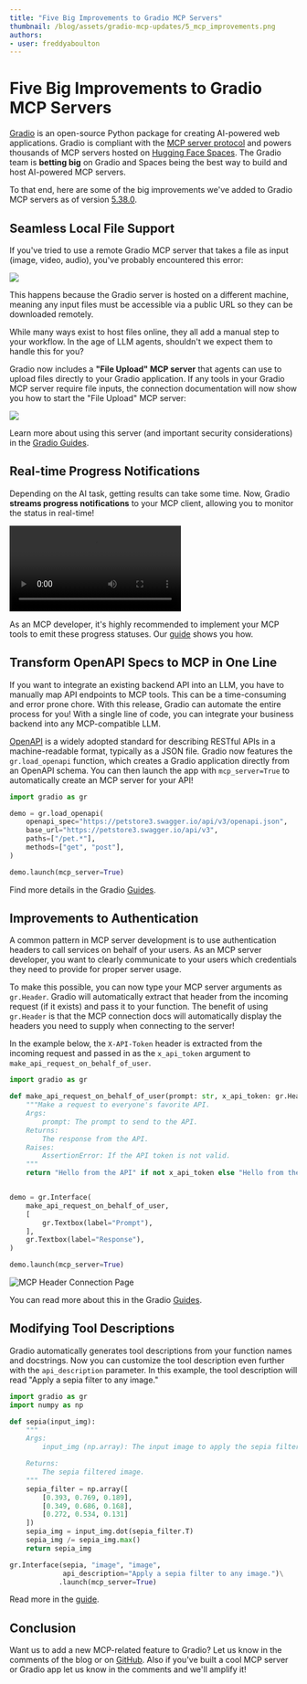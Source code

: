 ```yaml
---
title: "Five Big Improvements to Gradio MCP Servers" 
thumbnail: /blog/assets/gradio-mcp-updates/5_mcp_improvements.png
authors:
- user: freddyaboulton
---
```


# Five Big Improvements to Gradio MCP Servers

[Gradio](https://gradio.app) is an open-source Python package for creating AI-powered web applications. Gradio is compliant with the [MCP server protocol](https://modelcontextprotocol.io/introduction) and powers thousands of MCP servers hosted on [Hugging Face Spaces](https://hf.co/spaces). The Gradio team is **betting big** on Gradio and Spaces being the best way to build and host AI-powered MCP servers.

To that end, here are some of the big improvements we've added to Gradio MCP servers as of version [5.38.0](https://github.com/gradio-app/gradio/releases/tag/gradio%405.38.0).

## Seamless Local File Support

If you've tried to use a remote Gradio MCP server that takes a file as input (image, video, audio), you've probably encountered this error:

<img src="https://huggingface.co/datasets/freddyaboulton/bucket/resolve/main/MCPError.png">

This happens because the Gradio server is hosted on a different machine, meaning any input files must be accessible via a public URL so they can be downloaded remotely.

While many ways exist to host files online, they all add a manual step to your workflow. In the age of LLM agents, shouldn't we expect them to handle this for you?

Gradio now includes a **"File Upload" MCP server** that agents can use to upload files directly to your Gradio application. If any tools in your Gradio MCP server require file inputs, the connection documentation will now show you how to start the "File Upload" MCP server:

<img src="https://huggingface.co/datasets/freddyaboulton/bucket/resolve/main/MCPConnectionDocs.png">

Learn more about using this server (and important security considerations) in the [Gradio Guides](https://www.gradio.app/guides/file-upload-mcp).

## Real-time Progress Notifications

Depending on the AI task, getting results can take some time. Now, Gradio **streams progress notifications** to your MCP client, allowing you to monitor the status in real-time!

<video src="https://github.com/user-attachments/assets/b507c380-d6b6-4307-b0d1-be423a7414f3" controls></video>

As an MCP developer, it's highly recommended to implement your MCP tools to emit these progress statuses. Our [guide](https://www.gradio.app/guides/building-mcp-server-with-gradio#sending-progress-updates) shows you how.

## Transform OpenAPI Specs to MCP in One Line

If you want to integrate an existing backend API into an LLM, you have to manually map API endpoints to MCP tools. This can be a time-consuming and error prone chore. With this release, Gradio can automate the entire process for you! With a single line of code, you can integrate your business backend into any MCP-compatible LLM. 

[OpenAPI](https://www.openapis.org/) is a widely adopted standard for describing RESTful APIs in a machine-readable format, typically as a JSON file. Gradio now features the `gr.load_openapi` function, which creates a Gradio application directly from an OpenAPI schema. You can then launch the app with `mcp_server=True` to automatically create an MCP server for your API!

```python
import gradio as gr

demo = gr.load_openapi(
    openapi_spec="https://petstore3.swagger.io/api/v3/openapi.json",
    base_url="https://petstore3.swagger.io/api/v3",
    paths=["/pet.*"],
    methods=["get", "post"],
)

demo.launch(mcp_server=True)
```

Find more details in the Gradio [Guides](https://www.gradio.app/guides/from-openapi-spec).

## Improvements to Authentication

A common pattern in MCP server development is to use authentication headers to call services on behalf of your users. As an MCP server developer, you want to clearly communicate to your users which credentials they need to provide for proper server usage.

To make this possible, you can now type your MCP server arguments as `gr.Header`. Gradio will automatically extract that header from the incoming request (if it exists) and pass it to your function. The benefit of using `gr.Header` is that the MCP connection docs will automatically display the headers you need to supply when connecting to the server!

In the example below, the `X-API-Token` header is extracted from the incoming request and passed in as the `x_api_token` argument to `make_api_request_on_behalf_of_user`.

```python
import gradio as gr

def make_api_request_on_behalf_of_user(prompt: str, x_api_token: gr.Header):
    """Make a request to everyone's favorite API.
    Args:
        prompt: The prompt to send to the API.
    Returns:
        The response from the API.
    Raises:
        AssertionError: If the API token is not valid.
    """
    return "Hello from the API" if not x_api_token else "Hello from the API with token!"


demo = gr.Interface(
    make_api_request_on_behalf_of_user,
    [
        gr.Textbox(label="Prompt"),
    ],
    gr.Textbox(label="Response"),
)

demo.launch(mcp_server=True)
```

![MCP Header Connection Page](https://huggingface.co/datasets/freddyaboulton/bucket/resolve/main/MCPUploadUpdated.png)

You can read more about this in the Gradio [Guides](https://www.gradio.app/guides/building-mcp-server-with-gradio#using-the-gr-header-class).

## Modifying Tool Descriptions

Gradio automatically generates tool descriptions from your function names and docstrings. Now you can customize the tool description even further with the `api_description` parameter. In this example, the tool description will read "Apply a sepia filter to any image."

```python
import gradio as gr
import numpy as np

def sepia(input_img):
    """
    Args:
        input_img (np.array): The input image to apply the sepia filter to.

    Returns:
        The sepia filtered image.
    """
    sepia_filter = np.array([
        [0.393, 0.769, 0.189],
        [0.349, 0.686, 0.168],
        [0.272, 0.534, 0.131]
    ])
    sepia_img = input_img.dot(sepia_filter.T)
    sepia_img /= sepia_img.max()
    return sepia_img

gr.Interface(sepia, "image", "image", 
             api_description="Apply a sepia filter to any image.")\
            .launch(mcp_server=True)
```

Read more in the [guide](https://www.gradio.app/guides/building-mcp-server-with-gradio#modifying-tool-descriptions).


## Conclusion

Want us to add a new MCP-related feature to Gradio? Let us know in the comments of the blog or on [GitHub](https://github.com/gradio-app/gradio/issues). Also if you've built a cool MCP server or Gradio app let us know in the comments and we'll amplify it!
